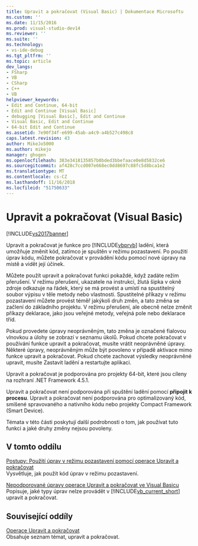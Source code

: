 ```yaml
---
title: Upravit a pokračovat (Visual Basic) | Dokumentace Microsoftu
ms.custom: ''
ms.date: 11/15/2016
ms.prod: visual-studio-dev14
ms.reviewer: ''
ms.suite: ''
ms.technology:
- vs-ide-debug
ms.tgt_pltfrm: ''
ms.topic: article
dev_langs:
- FSharp
- VB
- CSharp
- C++
- VB
helpviewer_keywords:
- Edit and Continue, 64-bit
- Edit and Continue [Visual Basic]
- debugging [Visual Basic], Edit and Continue
- Visual Basic, Edit and Continue
- 64-bit Edit and Continue
ms.assetid: 7e90f34f-e699-45ab-a4c9-a4b527c498c8
caps.latest.revision: 43
author: MikeJo5000
ms.author: mikejo
manager: ghogen
ms.openlocfilehash: 383e3418135857b0bded3bbefaace0e8d5832ce6
ms.sourcegitcommit: af428c7ccd007e668ec0dd8697c88fc5d8bca1e2
ms.translationtype: MT
ms.contentlocale: cs-CZ
ms.lasthandoff: 11/16/2018
ms.locfileid: "51750633"
---
```

# <a name="edit-and-continue-visual-basic"></a>Upravit a pokračovat (Visual Basic)
[!INCLUDE[vs2017banner](../includes/vs2017banner.md)]

Upravit a pokračovat je funkce pro [!INCLUDE[vbprvb](../includes/vbprvb-md.md)] ladění, která umožňuje změnit kód, zatímco je spuštěn v režimu pozastavení. Po použití úprav kódu, můžete pokračovat v provádění kódu pomocí nové úpravy na místě a vidět její účinek.  
  
 Můžete použít upravit a pokračovat funkci pokaždé, když zadáte režim přerušení. V režimu přerušení, ukazatele na instrukci, žlutá šipka v okně zdroje odkazuje na řádek, který se má provést a umístí na spustitelný soubor výpisu v těle metody nebo vlastnosti. Spustitelné příkazy v režimu pozastavení můžete provést téměř jakýkoli druh změn, a tato změna se začlení do základního projektu. V režimu přerušení, ale obecně nelze změnit příkazy deklarace, jako jsou veřejné metody, veřejná pole nebo deklarace tříd.  
  
 Pokud provedete úpravy neoprávněným, tato změna je označené fialovou vlnovkou a úlohy se zobrazí v seznamu úkolů. Pokud chcete pokračovat v používání funkce upravit a pokračovat, musíte vrátit neoprávněné úpravy. Některé úpravy, neoprávněným může být povoleno v případě aktivace mimo funkce upravit a pokračovat. Pokud chcete zachovat výsledky neoprávněné upravit, musíte Zastavit ladění a restartujte aplikaci.  
  
 Upravit a pokračovat je podporována pro projekty 64-bit, které jsou cíleny na rozhraní .NET Framework 4.5.1.  
  
 Upravit a pokračovat není podporována při spuštění ladění pomocí **připojit k procesu**. Upravit a pokračovat není podporována pro optimalizovaný kód, smíšené spravovaného a nativního kódu nebo projekty Compact Framework (Smart Device).  
  
 Témata v této části poskytují další podrobnosti o tom, jak používat tuto funkci a jaké druhy změny nejsou povoleny.  
  
## <a name="in-this-section"></a>V tomto oddílu  
 [Postupy: Použití úprav v režimu pozastavení pomocí operace Upravit a pokračovat](../debugger/how-to-apply-edits-in-break-mode-with-edit-and-continue.md)  
 Vysvětluje, jak použít kód úprav v režimu pozastavení.  
  
 [Nepodporované úpravy operace Upravit a pokračovat ve Visual Basicu](../debugger/unsupported-edits-in-visual-basic-edit-and-continue.md)  
 Popisuje, jaké typy úprav nelze provádět v [!INCLUDE[vb_current_short](../includes/vb-current-short-md.md)] upravit a pokračovat.  
  
## <a name="related-sections"></a>Související oddíly  
 [Operace Upravit a pokračovat](../debugger/edit-and-continue.md)  
 Obsahuje seznam témat, upravit a pokračovat.



